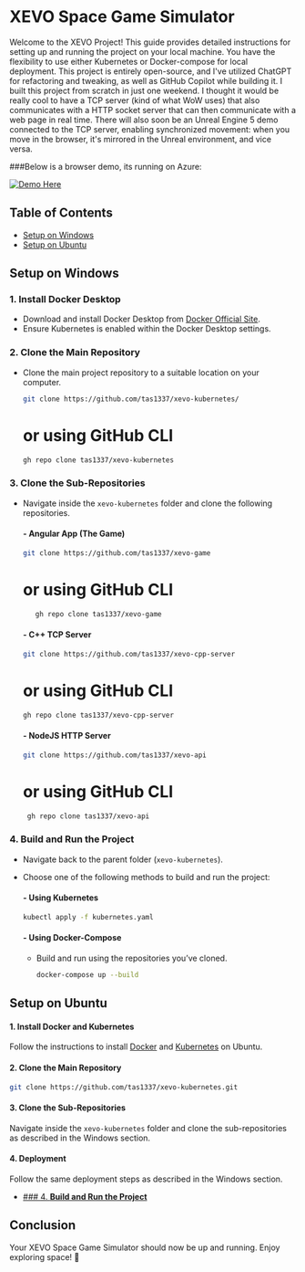 # XEVO Space Game Simulator

Welcome to the XEVO Project! This guide provides detailed instructions for setting up and running the project on your local machine. You have the flexibility to use either Kubernetes or Docker-compose for local deployment. This project is entirely open-source, and I've utilized ChatGPT for refactoring and tweaking, as well as GitHub Copilot while building it. I built this project from scratch in just one weekend. I thought it would be really cool to have a TCP server (kind of what WoW uses) that also communicates with a HTTP socket server that can then communicate with a web page in real time. There will also soon be an Unreal Engine 5 demo connected to the TCP server, enabling synchronized movement: when you move in the browser, it's mirrored in the Unreal environment, and vice versa.

###Below is a browser demo, its running on Azure:

<a href="https://xevo.space" target="_blank">
    <img src="https://img.shields.io/badge/-Demo%20Here-blue?style=for-the-badge" alt="Demo Here">
</a>

## Table of Contents
- [Setup on Windows](#setup-on-windows)
- [Setup on Ubuntu](#setup-on-ubuntu)

## Setup on Windows 

### 1. **Install Docker Desktop**
   - Download and install Docker Desktop from [Docker Official Site](https://www.docker.com/products/docker-desktop).
   - Ensure Kubernetes is enabled within the Docker Desktop settings.

### 2. **Clone the Main Repository**
   - Clone the main project repository to a suitable location on your computer.
     ```bash
     git clone https://github.com/tas1337/xevo-kubernetes/
     ```
     # or using GitHub CLI
     ```bash
     gh repo clone tas1337/xevo-kubernetes
     ```
   
### 3. **Clone the Sub-Repositories**
   - Navigate inside the `xevo-kubernetes` folder and clone the following repositories.

     #### - **Angular App (The Game)**
       ```bash
       git clone https://github.com/tas1337/xevo-game
        ```
       # or using GitHub CLI
       
        ```bash
           gh repo clone tas1337/xevo-game
       ```
     
     #### - **C++ TCP Server**
       ```bash
       git clone https://github.com/tas1337/xevo-cpp-server
       ```
       
       # or using GitHub CLI
       ```bash
       gh repo clone tas1337/xevo-cpp-server
       ```
     
     #### - **NodeJS HTTP Server**
       ```bash
       git clone https://github.com/tas1337/xevo-api
       ```
       # or using GitHub CLI
      ```bash
       gh repo clone tas1337/xevo-api
       ```
   
### 4. **Build and Run the Project**
   - Navigate back to the parent folder (`xevo-kubernetes`).
   - Choose one of the following methods to build and run the project:
   
     #### - **Using Kubernetes**
       ```bash
       kubectl apply -f kubernetes.yaml
       ```
     
     #### - **Using Docker-Compose**
       - Build and run using the repositories you’ve cloned.
         ```bash
         docker-compose up --build
         ```

## Setup on Ubuntu 

#### 1. **Install Docker and Kubernetes**
   Follow the instructions to install [Docker](https://docs.docker.com/engine/install/ubuntu/) and [Kubernetes](https://kubernetes.io/docs/setup/production-environment/tools/kubeadm/install-kubeadm/) on Ubuntu.

#### 2. **Clone the Main Repository**
   ```bash
   git clone https://github.com/tas1337/xevo-kubernetes.git
   ```
#### 3. **Clone the Sub-Repositories**
   Navigate inside the `xevo-kubernetes` folder and clone the sub-repositories as described in the Windows section.

#### 4. **Deployment**
   Follow the same deployment steps as described in the Windows section.
   - [### 4. **Build and Run the Project**](#setup-on-ubuntu)


## Conclusion
Your XEVO Space Game Simulator should now be up and running. Enjoy exploring space! 🚀

